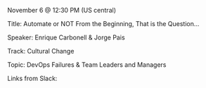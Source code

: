 November 6 @ 12:30 PM (US central)

Title: Automate or NOT From the Beginning, That is the Question...

Speaker: Enrique Carbonell & Jorge Pais

Track: Cultural Change

Topic: DevOps Failures & Team Leaders and Managers

Links from Slack:

